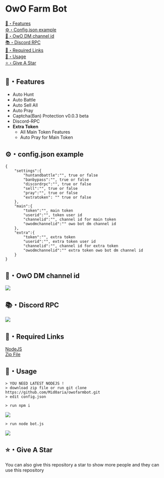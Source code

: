 # OwO Farm Bot
[👑・Features](#features)<br>
[⚙・Config.json example](#configjson-example)<br>
[📍・OwO DM channel id](#owo-dm-channel-id)<br>
[📚・Discord RPC](#discord-rpc)<br>
[🔗・Required Links](#required-links)<br>
[🎈・Usage](#usage)<br>
[⭐・Give A Star](#give-a-star)<br>

## 👑・Features
- Auto Hunt
- Auto Battle
- Auto Sell All
- Auto Pray
- Captcha(Ban) Protection v0.0.3 beta
- Discord-RPC
-   **Extra Token**
    -   All Main Token Features
    -   Auto Pray for Main Token 


## ⚙・config.json example
```
{	
	"settings":{
        "huntandbattle":"", true or false
        "banbypass":"", true or false
		"discordrpc":"", true or false
		"sell":"", true or false
		"pray":"", true or false
        "extratoken": "" true or false
	},
    "main":{
        "token":"", main token
        "userid":"", token user id
        "channelid":"", channel id for main token
        "owodmchannelid":"" owo bot dm channel id
    },
    "extra":{
        "token":"", extra token
        "userid":"", extra token user id
        "channelid":"", channel id for extra token
        "owodmchannelid":"" extra token owo bot dm channel id
    }
}

```

## 📍・OwO DM channel id
![](https://raw.githubusercontent.com/Mid0aria/owofarmbot/main/images/owochannelid.jpg)

## 📚・Discord RPC
![](https://raw.githubusercontent.com/Mid0aria/owofarmbot/main/images/rpc.jpg)

## 🔗・Required Links
[NodeJS](https://nodejs.org/en/)<br>
[Zip File](https://github.com/Mid0aria/owofarmbot/archive/refs/heads/main.zip)


## 🎈・Usage

```
> YOU NEED LATEST NODEJS !
> download zip file or run git clone https://github.com/Mid0aria/owofarmbot.git
> edit config.json 
```

```
> run npm i
```
![](https://raw.githubusercontent.com/Mid0aria/owofarmbot/main/images/f65fcbe0baea9ad79c73030d24f37b8f.gif)
```
> run node bot.js
```
![](https://raw.githubusercontent.com/Mid0aria/owofarmbot/main/images/24578d5497a09af1d5aa03781a2028f9.gif)

## ⭐・Give A Star

You can also give this repository a star to show more people and they can use this repository
